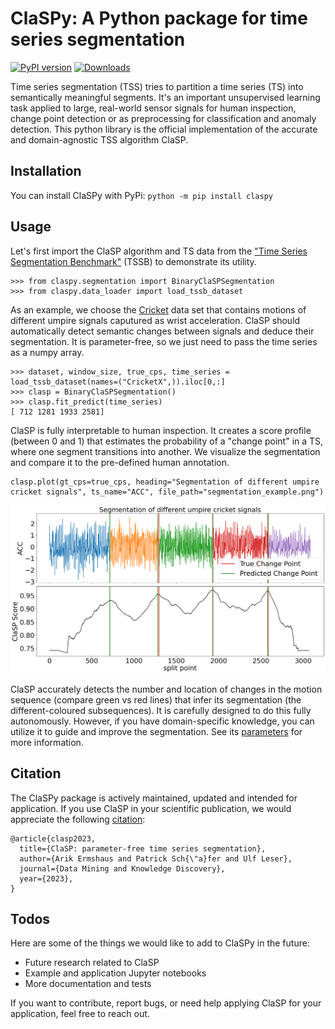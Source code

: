 # ClaSPy: A Python package for time series segmentation
[![PyPI version](https://badge.fury.io/py/claspy.svg)](https://pypi.org/project/claspy/) [![Downloads](https://pepy.tech/badge/claspy)](https://pepy.tech/project/claspy)

Time series segmentation (TSS) tries to partition a time series (TS) into semantically meaningful segments. It's an important unsupervised learning task applied to large, real-world sensor signals for human inspection, change point detection or as preprocessing for classification and anomaly detection. This python library is the official implementation of the accurate and domain-agnostic TSS algorithm ClaSP.

## Installation
You can install ClaSPy with PyPi: 
`python -m pip install claspy` 

## Usage

Let's first import the ClaSP algorithm and TS data from the <a href="https://github.com/ermshaua/time-series-segmentation-benchmark" target="_blank">"Time Series Segmentation Benchmark"</a> (TSSB) to demonstrate its utility.

```python3
>>> from claspy.segmentation import BinaryClaSPSegmentation
>>> from claspy.data_loader import load_tssb_dataset
```

As an example, we choose the <a href="http://timeseriesclassification.com/description.php?Dataset=Cricket" target="_blank">Cricket</a> data set that contains motions of different umpire signals caputured as wrist acceleration. ClaSP should automatically detect semantic changes between signals and deduce their segmentation. It is parameter-free, so we just need to pass the time series as a numpy array.

```python3
>>> dataset, window_size, true_cps, time_series = load_tssb_dataset(names=("CricketX",)).iloc[0,:]
>>> clasp = BinaryClaSPSegmentation()
>>> clasp.fit_predict(time_series)
[ 712 1281 1933 2581]
```

ClaSP is fully interpretable to human inspection. It creates a score profile (between 0 and 1) that estimates the probability of a "change point" in a TS, where one segment transitions into another. We visualize the segmentation and compare it to the pre-defined human annotation.

```python3
clasp.plot(gt_cps=true_cps, heading="Segmentation of different umpire cricket signals", ts_name="ACC", file_path="segmentation_example.png")
```

<img src="segmentation_example.png" />

ClaSP accurately detects the number and location of changes in the motion sequence (compare green vs red lines) that infer its segmentation (the different-coloured subsequences). It is carefully designed to do this fully autonomously. However, if you have domain-specific knowledge, you can utilize it to guide and improve the segmentation. See its <a href="https://github.com/ermshaua/claspy/blob/main/claspy/segmentation.py">parameters</a> for more information.  

## Citation

The ClaSPy package is actively maintained, updated and intended for application. If you use ClaSP in your scientific publication, we would appreciate the following <a href="https://doi.org/10.1007/s10618-023-00923-x" target="_blank">citation</a>:

```
@article{clasp2023,
  title={ClaSP: parameter-free time series segmentation},
  author={Arik Ermshaus and Patrick Sch{\"a}fer and Ulf Leser},
  journal={Data Mining and Knowledge Discovery},
  year={2023},
}
```

## Todos

Here are some of the things we would like to add to ClaSPy in the future:

- Future research related to ClaSP
- Example and application Jupyter notebooks
- More documentation and tests 

If you want to contribute, report bugs, or need help applying ClaSP for your application, feel free to reach out.
